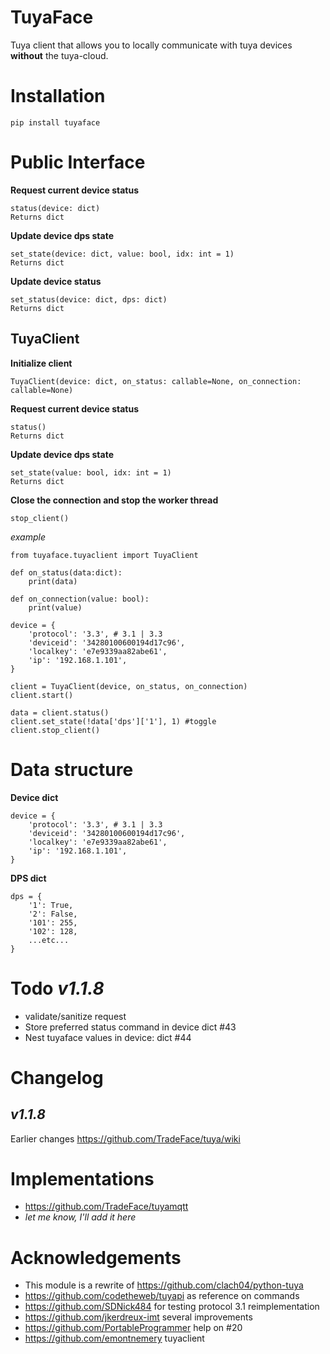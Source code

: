TuyaFace
===================

Tuya client that allows you to locally communicate with tuya devices __without__ the tuya-cloud.

Installation
================
```
pip install tuyaface
```

Public Interface
==================

__Request current device status__
```
status(device: dict)
Returns dict
```

__Update device dps state__
```
set_state(device: dict, value: bool, idx: int = 1)
Returns dict
```

__Update device status__
```
set_status(device: dict, dps: dict)
Returns dict
```

TuyaClient
----------

__Initialize client__
```
TuyaClient(device: dict, on_status: callable=None, on_connection: callable=None)

```

__Request current device status__
```
status()
Returns dict
```

__Update device dps state__
```
set_state(value: bool, idx: int = 1)
Returns dict
```

__Close the connection and stop the worker thread__
```
stop_client()
```


_example_
```
from tuyaface.tuyaclient import TuyaClient

def on_status(data:dict):
    print(data)

def on_connection(value: bool):
    print(value)

device = {
    'protocol': '3.3', # 3.1 | 3.3
    'deviceid': '34280100600194d17c96',
    'localkey': 'e7e9339aa82abe61',
    'ip': '192.168.1.101',            
}

client = TuyaClient(device, on_status, on_connection)
client.start()

data = client.status()
client.set_state(!data['dps']['1'], 1) #toggle
client.stop_client()

```


Data structure
==================
__Device dict__
```
device = {
    'protocol': '3.3', # 3.1 | 3.3
    'deviceid': '34280100600194d17c96',
    'localkey': 'e7e9339aa82abe61',
    'ip': '192.168.1.101',            
}
```
__DPS dict__
```
dps = {
    '1': True,
    '2': False,
    '101': 255,
    '102': 128,
    ...etc...
}
```


Todo *v1.1.8*
==================
- validate/sanitize request
- Store preferred status command in device dict #43
- Nest tuyaface values in device: dict #44

Changelog
==================
*v1.1.8*
- 

Earlier changes https://github.com/TradeFace/tuya/wiki

Implementations
================
- https://github.com/TradeFace/tuyamqtt
- _let me know, I'll add it here_

Acknowledgements
=================
- This module is a rewrite of https://github.com/clach04/python-tuya
- https://github.com/codetheweb/tuyapi as reference on commands 
- https://github.com/SDNick484 for testing protocol 3.1 reimplementation
- https://github.com/jkerdreux-imt several improvements
- https://github.com/PortableProgrammer help on #20
- https://github.com/emontnemery tuyaclient 